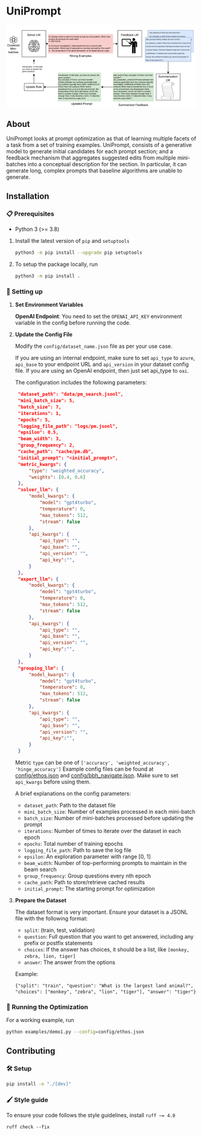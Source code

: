 # UniPrompt

<div align="center">

![UniPrompt: Generating Multiple Facets of a Task in the Prompt](assets/banner.png)

</div>

## About
UniPrompt looks at prompt optimization as that of learning multiple facets of a task from a set of training examples. UniPrompt, consists of a generative model to generate initial candidates for each prompt section; and a feedback mechanism that aggregates suggested edits from multiple mini-batches into a conceptual description for the section. In particular, it can generate long, complex prompts that baseline algorithms are unable to generate.

## Installation

### 📋 Prerequisites

- Python 3 (>= 3.8)

1. Install the latest version of `pip` and `setuptools`

    ```bash
    python3 -m pip install --upgrade pip setuptools
    ```

2. To setup the package locally, run

    ```bash
    python3 -m pip install .
    ```

### 🔧 Setting up

1. **Set Environment Variables**

   **OpenAI Endpoint**: You need to set the `OPENAI_API_KEY` environment variable in the config before running the code.
   
2. **Update the Config File**

   Modify the `config/dataset_name.json` file as per your use case.
   
   If you are using an internal endpoint, make sure to set `api_type` to `azure`, `api_base` to your endpoint URL and `api_version` in your dataset config file. If you are using an OpenAI endpoint, then just set api_type to `oai`.
   
   The configuration includes the following parameters:
   ```json
    "dataset_path": "data/pm_search.jsonl",
    "mini_batch_size": 5,
    "batch_size": 7,
    "iterations": 1,
    "epochs": 5,
    "logging_file_path": "logs/pm.jsonl",
    "epsilon": 0.5,
    "beam_width": 3,
    "group_frequency": 2,
    "cache_path": "cache/pm.db",
    "initial_prompt": "<initial_prompt>",
    "metric_kwargs": {
        "type": "weighted_accuracy",
        "weights": [0.4, 0.6]
    },
    "solver_llm": {
        "model_kwargs": {
            "model": "gpt4turbo",
            "temperature": 0,
            "max_tokens": 512,
            "stream": false
        },
        "api_kwargs": {
            "api_type": "",
            "api_base": "",
            "api_version": "",
            "api_key":"",
        }
    },
    "expert_llm": {
        "model_kwargs": {
            "model": "gpt4turbo",
            "temperature": 0,
            "max_tokens": 512,
            "stream": false  
        },
        "api_kwargs": {
            "api_type": "",
            "api_base": "",
            "api_version": "",
            "api_key":"",
        }
    },
    "grouping_llm": {
        "model_kwargs": {
            "model": "gpt4turbo",
            "temperature": 0,
            "max_tokens": 512,
            "stream": false
        },
        "api_kwargs": {
            "api_type": "",
            "api_base": "",
            "api_version": "",
            "api_key":"",
        }
    }
   ```
   Metric `type` can be one of `['accuracy', 'weighted_accuracy', 'hinge_accuracy']` 
   Example config files can be found at [config/ethos.json](config/ethos.json) and [config/bbh_navigate.json](config/bbh_navigate.json).
   Make sure to set `api_kwargs` before using them.

   A brief explanations on the config parameters:
   - `dataset_path`: Path to the dataset file
   - `mini_batch_size`: Number of examples processed in each mini-batch
   - `batch_size`: Number of mini-batches processed before updating the prompt
   - `iterations`: Number of times to iterate over the dataset in each epoch
   - `epochs`: Total number of training epochs
   - `logging_file_path`: Path to save the log file
   - `epsilon`: An exploration parameter with range [0, 1]
   - `beam_width`: Number of top-performing prompts to maintain in the beam search
   - `group_frequency`: Group questions every nth epoch
   - `cache_path`: Path to store/retrieve cached results
   - `initial_prompt`: The starting prompt for optimization

3. **Prepare the Dataset**

   The dataset format is very important. Ensure your dataset is a JSONL file with the following format:
   - `split`: (train, test, validation)
   - `question`: Full question that you want to get answered, including any prefix or postfix statements
   - `choices`: If the answer has choices, it should be a list, like `[monkey, zebra, lion, tiger]`
   - `answer`: The answer from the options

   Example:
   ```jsonl
   {"split": "train", "question": "What is the largest land animal?", "choices": ["monkey", "zebra", "lion", "tiger"], "answer": "tiger"}
   ```

### 🚀 Running the Optimization

For a working example, run
```bash
python examples/demo1.py --config=config/ethos.json
```

## Contributing

### 🛠️ Setup

```bash
pip install -e "./[dev]"
```

### 🖌️ Style guide

To ensure your code follows the style guidelines, install `ruff ~= 4.0`

```shell
ruff check --fix
```